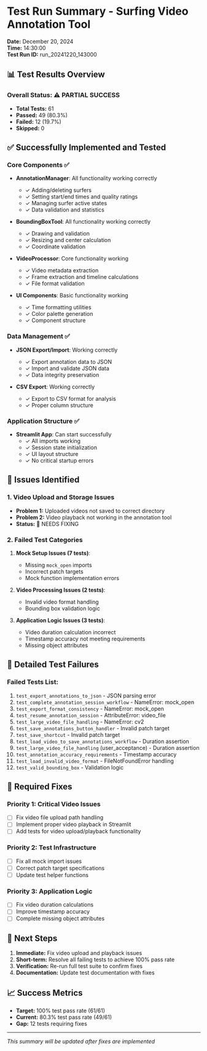 # Test Run Summary - Surfing Video Annotation Tool
**Date:** December 20, 2024  
**Time:** 14:30:00  
**Test Run ID:** run_20241220_143000

## 📊 Test Results Overview

### Overall Status: ⚠️ PARTIAL SUCCESS
- **Total Tests:** 61
- **Passed:** 49 (80.3%)
- **Failed:** 12 (19.7%)
- **Skipped:** 0

## ✅ Successfully Implemented and Tested

### Core Components ✅
- **AnnotationManager**: All functionality working correctly
  - ✓ Adding/deleting surfers
  - ✓ Setting start/end times and quality ratings
  - ✓ Managing surfer active states
  - ✓ Data validation and statistics
  
- **BoundingBoxTool**: All functionality working correctly
  - ✓ Drawing and validation
  - ✓ Resizing and center calculation
  - ✓ Coordinate validation

- **VideoProcessor**: Core functionality working
  - ✓ Video metadata extraction
  - ✓ Frame extraction and timeline calculations
  - ✓ File format validation

- **UI Components**: Basic functionality working
  - ✓ Time formatting utilities
  - ✓ Color palette generation
  - ✓ Component structure

### Data Management ✅
- **JSON Export/Import**: Working correctly
  - ✓ Export annotation data to JSON
  - ✓ Import and validate JSON data
  - ✓ Data integrity preservation

- **CSV Export**: Working correctly
  - ✓ Export to CSV format for analysis
  - ✓ Proper column structure

### Application Structure ✅
- **Streamlit App**: Can start successfully
  - ✓ All imports working
  - ✓ Session state initialization
  - ✓ UI layout structure
  - ✓ No critical startup errors

## 🚨 Issues Identified

### 1. Video Upload and Storage Issues
- **Problem 1:** Uploaded videos not saved to correct directory
- **Problem 2:** Video playback not working in the annotation tool
- **Status:** 🔴 NEEDS FIXING

### 2. Failed Test Categories
1. **Mock Setup Issues (7 tests)**: 
   - Missing `mock_open` imports
   - Incorrect patch targets
   - Mock function implementation errors

2. **Video Processing Issues (2 tests)**:
   - Invalid video format handling
   - Bounding box validation logic

3. **Application Logic Issues (3 tests)**:
   - Video duration calculation incorrect
   - Timestamp accuracy not meeting requirements
   - Missing object attributes

## 📝 Detailed Test Failures

### Failed Tests List:
1. `test_export_annotations_to_json` - JSON parsing error
2. `test_complete_annotation_session_workflow` - NameError: mock_open
3. `test_export_format_consistency` - NameError: mock_open  
4. `test_resume_annotation_session` - AttributeError: video_file
5. `test_large_video_file_handling` - NameError: cv2
6. `test_save_annotations_button_handler` - Invalid patch target
7. `test_save_shortcut` - Invalid patch target
8. `test_load_video_to_save_annotations_workflow` - Duration assertion
9. `test_large_video_file_handling` (user_acceptance) - Duration assertion
10. `test_annotation_accuracy_requirements` - Timestamp accuracy
11. `test_load_invalid_video_format` - FileNotFoundError handling
12. `test_valid_bounding_box` - Validation logic

## 🔧 Required Fixes

### Priority 1: Critical Video Issues
- [ ] Fix video file upload path handling
- [ ] Implement proper video playback in Streamlit
- [ ] Add tests for video upload/playback functionality

### Priority 2: Test Infrastructure
- [ ] Fix all mock import issues
- [ ] Correct patch target specifications
- [ ] Update test helper functions

### Priority 3: Application Logic
- [ ] Fix video duration calculations
- [ ] Improve timestamp accuracy
- [ ] Complete missing object attributes

## 🎯 Next Steps

1. **Immediate:** Fix video upload and playback issues
2. **Short-term:** Resolve all failing tests to achieve 100% pass rate
3. **Verification:** Re-run full test suite to confirm fixes
4. **Documentation:** Update test documentation with fixes

## 📈 Success Metrics
- **Target:** 100% test pass rate (61/61)
- **Current:** 80.3% test pass rate (49/61)
- **Gap:** 12 tests requiring fixes

---
*This summary will be updated after fixes are implemented* 